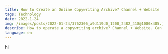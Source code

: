 ```yaml
---
title: How to Create an Online Copywriting Archive? Channel + Website
tags: Technology
date: 2022-1-24
img: /images/posts/2022-01-24/3762306_a9d119d0_1200_2482_418@1080x485.jpeg
describe: How to operate a copywriting archive? Channel + Website. Can I also open a copywriting archive? (Just take out the little notebook I wrote on the Internet for a year and use it)
language: en
---
```

hi